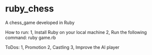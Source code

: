 # ruby_chess
A chess_game developed in Ruby

How to run:
1, Install Ruby on your local machine
2, Run the following command: ruby game.rb

ToDos:
1, Promotion
2, Castling
3, Improve the AI player
